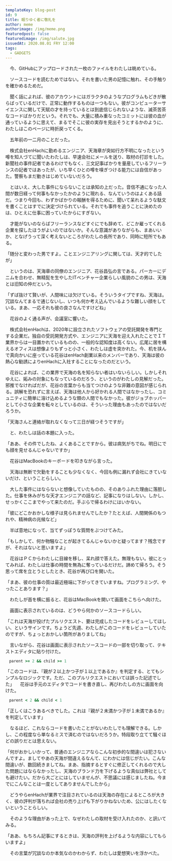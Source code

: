 ```yaml
---
templateKey: blog-post
id: 9
title: 眠りゆく者に敬礼を
author: meme
authorimage: /img/meme.png
featuredpost: false
featuredimage: /img/salute.jpg
issuedAt: 2020.08.01 FRY 12:00
tags:
  - GADGETS
---
```

　今、GitHubにアップロードされた一枚のファイルをわたしは眺めている。

　ソースコードを読むためではない。それを書いた男の記憶に触れ、その手触りを確かめるためだ。

　聞く話によれば、彼のアカウントにはガラクタのようなプログラムもどきが散らばっているだけで、正常に動作するものは一つもない。彼がコンピューターサイエンスに関して天賦の才を持っているとは到底信じられないような、滅茶苦茶なコードばかりだという。それでも、大量に積み重なったコミットには彼の血が通っているように思えて、まるでそこに彼の実存を見出そうとするかのように、わたしはこのページに時折戻ってくる。

　五年前の一二月のことだった。

　株式会社enHachに勤めるエンジニア、天海章が突如行方不明になったという噂を知人づてに聞いたわたしは、早速会社にメールを送り、取材の打診をした。新聞社の事件記者であるわけでもなく、三文記事ばかりを量産しているフリーランスの記者ではあったが、いち早くひとの噂を嗅ぎつける能力には自信があった。警察もまだ動きはじめていないだろう。

　とはいえ、大した事件にならないことは承知の上だった。音信不通になった人間が数日経って何事もなかったかのように現れる、なんていうのはよくある話だ。つまり今回も、わずかばかりの報酬を得るために、聞いて呆れるような駄文を書くことはすでに決定づけられている。それでも事件を追うことに決めたのは、ひとえに仕事に困っていたからにすぎない。

　才能がないのならばフリーランスなどすぐにでも辞めて、どこか雇ってくれる企業を探したほうがよいのではないか。そんな意識がありながらも、まあいいか、となげうって深く考えないところがわたしの長所であり、同時に短所でもある。

「随分と変わった男ですよ。ことエンジニアリングに関しては、天才的でしたが」

　というのは、天海章の同僚のエンジニア、花谷昌弘の言である。パーカーにデニムを合わせ、無精髭を生やしたITベンチャー企業らしい風貌のこの男は、天海とは旧知の仲だという。

「ずば抜けて賢いが、人間味には欠けている。そういうタイプですね、天海は。冗談なんてまるで通じないし、いつも何か考え込んでいるような難しい顔をしている。まあ、一応それも彼の良さなんですけどね」

　花谷のよく通る声が、会議室に響いた。

　株式会社enHachは、2020年に設立されたソフトウェアの受託開発を専門とする企業だ。独自の受託開発方式や、エンジニアに天海を迎え入れたことでＩＴ業界からは一目置かれているものの、一般的な認知度は高くない。広尾に居を構えるオフィスは想像よりもずっと小さく、わたしは虚を突かれた。今、机を挟んで真向かいに座っている花谷はenHach創業以来のメンバーであり、天海は彼の熱心な勧誘によりenHachに入社することになったのだという。

　花谷によれば、この業界で天海の名を知らない者はいないらしい。しかしそれゆえに、妬みの対象にもなっているのだろう、というのがわたしの見解だった。邪推でなければだが、花谷の言葉からも当てつけのような非難の意図が感じられる。誤解を恐れずに言えば、天海は他人から好かれる人間ではなかったし、コミュニティに簡単に溶け込めるような類の人間でもなかった。彼がジョブホッパーとして小さな企業を転々としているのは、そういった理由もあったのではないだろうか。

「天海さんと連絡が取れなくなって三日が経つそうですが」

　と、わたしは話の本題に入った。

「ああ、その件でしたね、よくあることですから。彼は病気がちでね。明日にでも顔を見せるんじゃないですか」

　花谷はMacBookのキーボードを叩きながら言った。

　天海は無断で欠勤をすることも少なくなく、今回も例に漏れず会社にきていないだけ、ということらしい。

　大した事件にはならないと想像していたものの、そのありふれた理由に落胆した。仕事を休みがちな天才エンジニアの話など、記事になりはしない。しかし、せっかくここまでやって来たのだ。手ぶらで帰るわけにはいかない。

「彼にどこかおかしな様子は見られませんでしたか？たとえば、人間関係のもつれや、精神病の兆候など」

　半ば意地になって、当てずっぽうな質問をぶつけてみた。

「もしかして、何か物騒なことが起きてるんじゃないかと疑ってます？残念ですが、それはないと思いますよ」

　花谷はＰＣからわたしに目線を移し、呆れ顔で答えた。無理もない。彼にとってみれば、わたしは仕事の時間を無為に奪っているだけだ。諦めて帰ろう。そう思って席を立とうとしたとき、花谷が再び口を開いた。

「まあ、彼の仕事の質は最近極端に下がってきていますね。プログラミング、やったことあります？」

　わたしが首を横に振ると、花谷はMacBookを開いて画面をこちらへ向けた。

　画面に表示されているのは、どうやら何かのソースコードらしい。

「これは天海が投げたプルリクエスト、要は完成したコードをレビューしてほしい、というサインです。ちょうど先週、わたしがこのコードをレビューしていたのですが、ちょっとおかしい箇所がありましてね」

　言いながら、花谷は画面に表示されたソースコードの一部を切り取って、テキストエディタに貼り付けた。

  ```ruby
　parent >= 2 && child >= 1
  ```

「このコードは、『親が２以上かつ子が１以上であるか』を判定する、とてもシンプルなロジックです。ただ、このプルリクエストにおいては誤った記述でした」
　花谷は手元のエディタでコードを書き直し、再びわたしの方に画面を向けた。

  ```ruby
　parent < 2 && child < 1
  ```

「正しくはこうあるべきでした。これは『親が２未満かつ子が１未満であるか』を判定しています」

　なるほど、これならコードを書いたことがないわたしでも理解できる。しかし、この程度なら単なるミスで済むのではないだろうか。特段取り立てて騒ぐほどの誤りだとは思えない。

「何がおかしいかって、普通のエンジニアならこんな初歩的な間違いは犯さないんですよ。ましてやあの天海が間違えるなんて、にわかには信じがたい。こんな間違いが、数回続きましてね。まあ、指摘するとすぐに修正してくれるので大した問題にはならなかったし、天海のブランド力を下げるような真似は弊社としても避けたい。だから大ごとにはしていませんが、不思議には感じましたね。今までにこんなことは一度としてありませんでしたから」

　どうやらenHachが業界で注目されているのは天海の存在によるところが大きく、彼の評判が落ちれば会社の売り上げも下がりかねないため、公にはしたくないということらしい。

　そのような理由があった上で、なぜわたしの取材を受け入れたのか、と訊いてみる。

「ああ、もちろん記事にするときは、天海の評判を上げるような内容にしてもらいますよ」

　その言葉が冗談なのか本気なのかわからず、わたしは愛想笑いを浮かべた。
